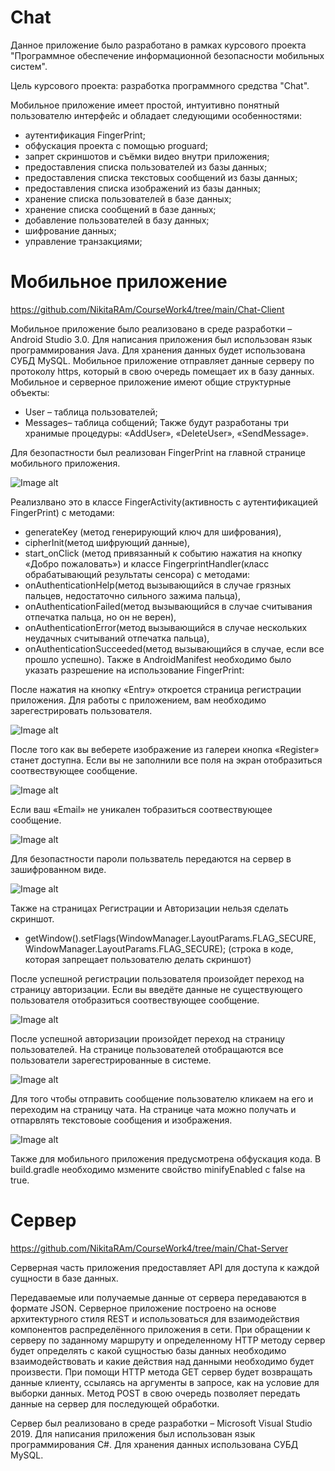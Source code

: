 # Chat
Данное приложение было разработано в рамках курсового проекта "Программное обеспечение информационной безопасности мобильных систем".

Цель курсового проекта: разработка программного средства "Chat".

Мобильное приложение имеет простой, интуитивно понятный пользователю интерфейс и обладает следующими особенностями:

+ аутентификация FingerPrint;
+ обфускация проекта с помощью proguard;
+ запрет скриншотов и съёмки видео внутри приложения;
+ предоставления списка пользователей из базы данных;
+ предоставления списка текстовых сообщений из базы данных;
+ предоставления списка изображений из базы данных;
+ хранение списка пользователей в базе данных;
+ хранение списка сообщений в базе данных;
+ добавление пользователей в базу данных;
+ шифрование данных;
+ управление транзакциями;

# Мобильное приложение
https://github.com/NikitaRAm/CourseWork4/tree/main/Chat-Client

Мобильное приложение было реализовано в среде разработки – Android Studio 3.0. Для написания приложения был использован язык программирования Java.
Для хранения данных будет использована СУБД MySQL. Мобильное приложение отправляет данные серверу по протоколу https, который в свою очередь помещает их в базу данных.
Мобильное и серверное приложение имеют общие структурные объекты:
+ User – таблица пользователей;
+ Messages– таблица собщений;
Также будут разработаны три хранимые процедуры: «AddUser», «DeleteUser»,
«SendMessage».

Для безопастности был реализован FingerPrint на главной странице мобильного приложения.

![Image alt](https://github.com/NikitaRAm/CourseWork4/blob/main/images/1.jpg)

Реализлвано это в классе FingerActivity(активность с аутентификацией FingerPrint) с методами: 
+ generateKey (метод генерирующий ключ для шифрования), 
+ cipherInit(метод шифрующий данные), 
+ start_onClick (метод привязанный к событию нажатия на кнопку «Добро пожаловать») 
и классе FingerprintHandler(класс обрабатывающий результаты сенсора) с методами: 
+ onAuthenticationHelp(метод вызывающийся в случае грязных пальцев, недостаточно сильного зажима пальца), 
+ onAuthenticationFailed(метод вызывающийся в случае считывания отпечатка пальца, но он не верен),
+ onAuthenticationError(метод вызывающийся в случае нескольких неудачных считываний отпечатка пальца),
+ onAuthenticationSucceeded(метод вызывающийся в случае, если все прошло успешно).
Также в AndroidManifest необходимо было указать разрешение на использование FingerPrint: <uses-permission android:name="android.permission.USE_FINGERPRINT" />

После нажатия на кнопку «Entry» откроется страница регистрации приложения. Для работы с приложением, вам необходимо зарегестрировать пользователя.

![Image alt](https://github.com/NikitaRAm/CourseWork4/blob/main/images/2.jpg)

После того как вы веберете изображение из галереи кнопка «Register» станет доступна. Если вы не заполнили все поля на экран отобразиться соотвествующее сообщение.

![Image alt](https://github.com/NikitaRAm/CourseWork4/blob/main/images/3.jpg)

Eсли ваш «Email» не уникален тобразиться соотвествующее сообщение.

![Image alt](https://github.com/NikitaRAm/CourseWork4/blob/main/images/4.jpg)

Для безопастности пароли пользватель передаются на сервер в зашифрованном виде. 

![Image alt](https://github.com/NikitaRAm/CourseWork4/blob/main/images/6.jpg)

Также на страницах Регистрации и Авторизации нельзя сделать скриншот.

+ getWindow().setFlags(WindowManager.LayoutParams.FLAG_SECURE, WindowManager.LayoutParams.FLAG_SECURE); (строка в коде, которая запрещает пользователю делать скриншот)

После успешной регистрации пользователя произойдет переход на страницу авторизации. Если вы введёте данные не существующего пользователя отобразиться соотвествующее сообщение.

![Image alt](https://github.com/NikitaRAm/CourseWork4/blob/main/images/5.jpg)

После успешной авторизации произойдет переход на страницу пользователей. На странице пользователей отобращаются все пользователи зарегестрированные в системе.

![Image alt](https://github.com/NikitaRAm/CourseWork4/blob/main/images/7.jpg)

Для того чтобы отправить сообщение пользователю кликаем на его и переходим на страницу чата. На странице чата можно получать и отпарвлять текстовоые сообщения и изображения. 

![Image alt](https://github.com/NikitaRAm/CourseWork4/blob/main/images/8.jpg)

Также для мобильного приложения предусмотрена обфускация кода. В build.gradle необходимо мзмените свойство minifyEnabled с false на true.

# Сервер
https://github.com/NikitaRAm/CourseWork4/tree/main/Chat-Server

Серверная часть приложения предоставляет API для доступа к каждой сущности в базе данных.

Передаваемые или получаемые данные от сервера передаваются в формате JSON. Серверное приложение построено на основе архитектурного стиля REST и использоваться для взаимодействия компонентов распределённого приложения в сети. При обращении к серверу по заданному маршруту и определенному HTTP методу сервер будет определять с какой сущностью базы данных необходимо взаимодействовать и какие действия над данными необходимо будет произвести. При помощи HTTP метода GET сервер будет возвращать данные клиенту, ссылаясь на аргументы в запросе, как на условие для выборки данных. Метод POST в свою очередь позволяет передать данные на сервер для последующей обработки.

Сервер был реализовано в среде разработки – Microsoft Visual Studio 2019. Для написания приложения был использован язык программирования C#. Для хранения данных использована СУБД MySQL.
